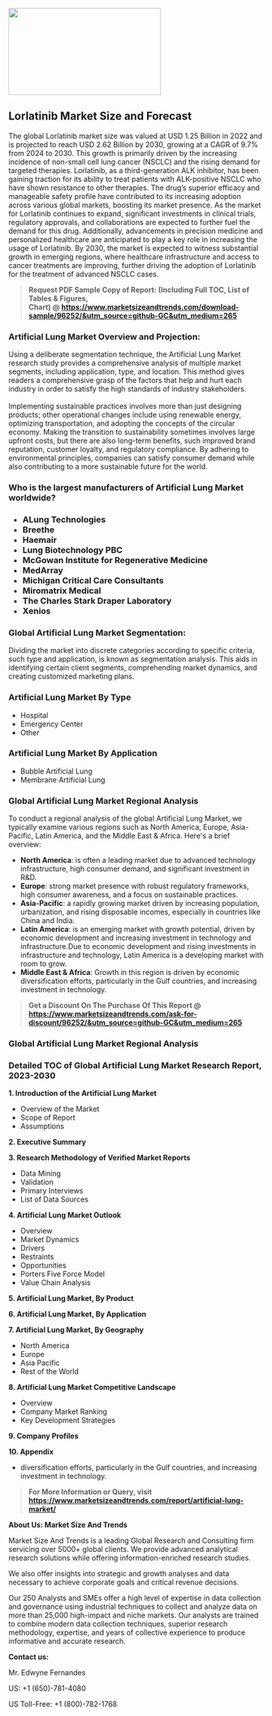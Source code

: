 <p><img class="alignnone size-medium wp-image-20088" src="https://ffe5etoiles.com/wp-content/uploads/2024/12/MST1-300x171.png" alt="" width="300" height="171" /></p><h2>Lorlatinib Market Size and Forecast</h2><p>The global Lorlatinib market size was valued at USD 1.25 Billion in 2022 and is projected to reach USD 2.62 Billion by 2030, growing at a CAGR of 9.7% from 2024 to 2030. This growth is primarily driven by the increasing incidence of non-small cell lung cancer (NSCLC) and the rising demand for targeted therapies. Lorlatinib, as a third-generation ALK inhibitor, has been gaining traction for its ability to treat patients with ALK-positive NSCLC who have shown resistance to other therapies. The drug’s superior efficacy and manageable safety profile have contributed to its increasing adoption across various global markets, boosting its market presence. As the market for Lorlatinib continues to expand, significant investments in clinical trials, regulatory approvals, and collaborations are expected to further fuel the demand for this drug. Additionally, advancements in precision medicine and personalized healthcare are anticipated to play a key role in increasing the usage of Lorlatinib. By 2030, the market is expected to witness substantial growth in emerging regions, where healthcare infrastructure and access to cancer treatments are improving, further driving the adoption of Lorlatinib for the treatment of advanced NSCLC cases.</p></p><blockquote id="" class=""><strong>Request PDF Sample Copy of Report: (Including Full TOC, List of Tables &amp; Figures, Chart)&nbsp;@&nbsp;<strong><a href="https://www.marketsizeandtrends.com/download-sample/96252/&utm_source=github-GC&utm_medium=265" target="_blank">https://www.marketsizeandtrends.com/download-sample/96252/&utm_source=github-GC&utm_medium=265</a></strong></strong></blockquote><h3 id="" class="">Artificial Lung Market&nbsp;Overview and Projection:</h3><p id="" class="">Using a deliberate segmentation technique, the Artificial Lung Market research study provides a comprehensive analysis of multiple market segments, including application, type, and location. This method gives readers a comprehensive grasp of the factors that help and hurt each industry in order to satisfy the high standards of industry stakeholders. <br /> <br />Implementing sustainable practices involves more than just designing products; other operational changes include using renewable energy, optimizing transportation, and adopting the concepts of the circular economy. Making the transition to sustainability sometimes involves large upfront costs, but there are also long-term benefits, such improved brand reputation, customer loyalty, and regulatory compliance. By adhering to environmental principles, companies can satisfy consumer demand while also contributing to a more sustainable future for the world.</p><h3 id="" class="">Who is the largest manufacturers of&nbsp;Artificial Lung Market worldwide?</h3><h3 class=""><p><ul><li>ALung Technologies </li><li> Breethe </li><li> Haemair </li><li> Lung Biotechnology PBC </li><li> McGowan Institute for Regenerative Medicine </li><li> MedArray </li><li> Michigan Critical Care Consultants </li><li> Miromatrix Medical </li><li> The Charles Stark Draper Laboratory </li><li> Xenios</li></ul></p></h3><h3 id="" class="">Global&nbsp;Artificial Lung Market Segmentation:</h3><p id="" class="">Dividing the market into discrete categories according to specific criteria, such type and application, is known as segmentation analysis. This aids in identifying certain client segments, comprehending market dynamics, and creating customized marketing plans.</p><h3 id="" class="">Artificial Lung Market&nbsp;By Type</h3><p><p><ul><li>Hospital </li><li> Emergency Center </li><li> Other</p></li></ul></p></p><h3 id="" class="">Artificial Lung Market&nbsp;By Application</h3><p class=""><p><ul><li>Bubble Artificial Lung </li><li> Membrane Artificial Lung</li></ul></p></p><h3 id="" class="">Global Artificial Lung Market Regional Analysis</h3><p id="" class="">To conduct a regional analysis of the global Artificial Lung Market, we typically examine various regions such as North America, Europe, Asia-Pacific, Latin America, and the Middle East &amp; Africa. Here's a brief overview:</p><ul><li><strong>North America</strong>: is often a leading market due to advanced technology infrastructure, high consumer demand, and significant investment in R&amp;D.</li><li><strong>Europe</strong>: strong market presence with robust regulatory frameworks, high consumer awareness, and a focus on sustainable practices.</li><li><strong>Asia-Pacific</strong>: a rapidly growing market driven by increasing population, urbanization, and rising disposable incomes, especially in countries like China and India.</li><li><strong>Latin America</strong>: is an emerging market with growth potential, driven by economic development and increasing investment in technology and infrastructure.Due to economic development and rising investments in infrastructure and technology, Latin America is a developing market with room to grow.</li><li><strong>Middle East &amp; Africa</strong>: Growth in this region is driven by economic diversification efforts, particularly in the Gulf countries, and increasing investment in technology.</li></ul><blockquote id="" class=""><strong>Get a Discount On The Purchase Of This Report @ <strong><a href="https://www.marketsizeandtrends.com/ask-for-discount/96252/&utm_source=github-GC&utm_medium=265" target="_blank">https://www.marketsizeandtrends.com/ask-for-discount/96252/&utm_source=github-GC&utm_medium=265</a></strong></strong></blockquote><h3 id="" class="">Global Artificial Lung Market Regional Analysis</h3><h3 id="" class="">Detailed TOC of Global Artificial Lung Market Research Report, 2023-2030</h3><p id="" class=""><strong>1. Introduction of the Artificial Lung Market</strong></p><ul><li>Overview of the Market</li><li>Scope of Report</li><li>Assumptions</li></ul><p id="" class=""><strong>2. Executive Summary</strong></p><p id="" class=""><strong>3. Research Methodology of Verified Market Reports</strong></p><ul><li>Data Mining</li><li>Validation</li><li>Primary Interviews</li><li>List of Data Sources</li></ul><p id="" class=""><strong>4. Artificial Lung Market Outlook</strong></p><ul><li>Overview</li><li>Market Dynamics</li><li>Drivers</li><li>Restraints</li><li>Opportunities</li><li>Porters Five Force Model</li><li>Value Chain Analysis</li></ul><p id="" class=""><strong>5. Artificial Lung Market, By Product</strong></p><p id="" class=""><strong>6. Artificial Lung Market, By Application</strong></p><p id="" class=""><strong>7. Artificial Lung Market, By Geography</strong></p><ul><li>North America</li><li>Europe</li><li>Asia Pacific</li><li>Rest of the World</li></ul><p id="" class=""><strong>8. Artificial Lung Market Competitive Landscape</strong></p><ul><li>Overview</li><li>Company Market Ranking</li><li>Key Development Strategies</li></ul><p id="" class=""><strong>9. Company Profiles</strong></p><p id="" class=""><strong>10. Appendix</strong></p><ul><li>diversification efforts, particularly in the Gulf countries, and increasing investment in technology.</li></ul><blockquote id="" class=""><strong>For More Information or Query, visit <strong><strong><a href="https://www.marketsizeandtrends.com/report/artificial-lung-market/" target="_blank">https://www.marketsizeandtrends.com/report/artificial-lung-market/</a></strong></strong></strong></blockquote><p id="" class=""><strong>About Us: Market Size And Trends</strong></p><p id="" class="">Market Size And Trends is a leading Global Research and Consulting firm servicing over 5000+ global clients. We provide advanced analytical research solutions while offering information-enriched research studies.</p><p id="" class="">We also offer insights into strategic and growth analyses and data necessary to achieve corporate goals and critical revenue decisions.</p><p id="" class="">Our 250 Analysts and SMEs offer a high level of expertise in data collection and governance using industrial techniques to collect and analyze data on more than 25,000 high-impact and niche markets. Our analysts are trained to combine modern data collection techniques, superior research methodology, expertise, and years of collective experience to produce informative and accurate research.</p><p id="" class=""><strong>Contact us:</strong></p><p id="" class="">Mr. Edwyne Fernandes</p><p id="" class="">US: +1 (650)-781-4080</p><p id="" class="">US Toll-Free: +1 (800)-782-1768</p>
